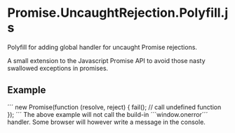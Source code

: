 # Promise.UncaughtRejection.Polyfill.js
Polyfill for adding global handler for uncaught Promise rejections.

A small extension to the Javascript Promise API to avoid those nasty swallowed exceptions in promises.


## Example
´´´
new Promise(function (resolve, reject) {
	fail(); // call undefined function
});
´´´
The above example will not call the build-in ´´´window.onerror´´´ handler. Some browser will however write a message in the console.
